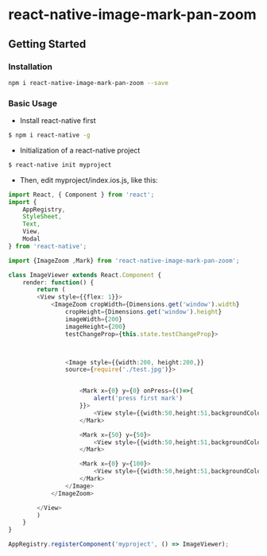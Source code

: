 # react-native-image-mark-pan-zoom

## Getting Started

### Installation

```bash
npm i react-native-image-mark-pan-zoom --save
```

### Basic Usage

- Install react-native first

```bash
$ npm i react-native -g
```

- Initialization of a react-native project

```bash
$ react-native init myproject
```

- Then, edit myproject/index.ios.js, like this:

```typescript
import React, { Component } from 'react';
import {
	AppRegistry,
	StyleSheet,
	Text,
	View,
	Modal
} from 'react-native';

import {ImageZoom ,Mark} from 'react-native-image-mark-pan-zoom';

class ImageViewer extends React.Component {
	render: function() {
		return (
		<View style={{flex: 1}}>
			<ImageZoom cropWidth={Dimensions.get('window').width}
				cropHeight={Dimensions.get('window').height}
				imageWidth={200}
				imageHeight={200}
				testChangeProp={this.state.testChangeProp}>



				<Image style={{width:200, height:200,}}
				source={require('./test.jpg')}>


					<Mark x={0} y={0} onPress={()=>{
						alert('press first mark')
					}}>
						<View style={{width:50,height:51,backgroundColor:'yellow'}}/>
					</Mark>

					<Mark x={50} y={50}>
						<View style={{width:50,height:51,backgroundColor:'yellow'}}/>
					</Mark>

					<Mark x={0} y={100}>
						<View style={{width:50,height:51,backgroundColor:'yellow'}}/>
					</Mark>
				</Image>
			</ImageZoom>

		</View>
		)
	}
}

AppRegistry.registerComponent('myproject', () => ImageViewer);
```
